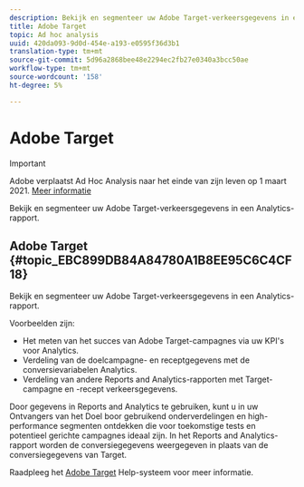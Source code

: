 ```yaml
---
description: Bekijk en segmenteer uw Adobe Target-verkeersgegevens in een Analytics-rapport.
title: Adobe Target
topic: Ad hoc analysis
uuid: 420da093-9d0d-454e-a193-e0595f36d3b1
translation-type: tm+mt
source-git-commit: 5d96a2868bee48e2294ec2fb27e0340a3bcc50ae
workflow-type: tm+mt
source-wordcount: '158'
ht-degree: 5%

---
```



# Adobe Target

>[!IMPORTANT]
>
>Adobe verplaatst Ad Hoc Analysis naar het einde van zijn leven op 1 maart 2021. [Meer informatie](https://adobe.ly/discoverworkspace)

Bekijk en segmenteer uw Adobe Target-verkeersgegevens in een Analytics-rapport.

## Adobe Target {#topic_EBC899DB84A84780A1B8EE95C6C4CF18}

Bekijk en segmenteer uw Adobe Target-verkeersgegevens in een Analytics-rapport.

Voorbeelden zijn:

* Het meten van het succes van Adobe Target-campagnes via uw KPI&#39;s voor Analytics.
* Verdeling van de doelcampagne- en receptgegevens met de conversievariabelen Analytics.
* Verdeling van andere Reports and Analytics-rapporten met Target-campagne en -recept verkeersgegevens.

Door gegevens in Reports and Analytics te gebruiken, kunt u in uw Ontvangers van het Doel boor gebruikend onderverdelingen en high-performance segmenten ontdekken die voor toekomstige tests en potentieel gerichte campagnes ideaal zijn. In het Reports and Analytics-rapport worden de conversiegegevens weergegeven in plaats van de conversiegegevens van Target.

Raadpleeg het [Adobe Target](https://docs.adobe.com/content/help/en/target/using/target-home.html) Help-systeem voor meer informatie.
